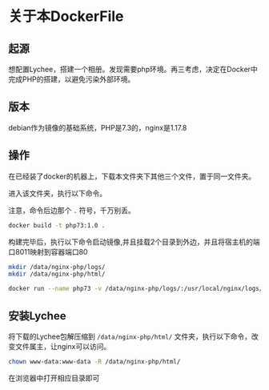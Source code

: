 # 关于本DockerFile

## 起源

想配置Lychee，搭建一个相册。发现需要php环境。再三考虑，决定在Docker中完成PHP的搭建，以避免污染外部环境。

## 版本

debian作为镜像的基础系统，PHP是7.3的，nginx是1.17.8

## 操作

在已经装了docker的机器上，下载本文件夹下其他三个文件，置于同一文件夹。

进入该文件夹，执行以下命令。

注意，命令后边那个 `.` 符号，千万别丢。

``` bash
docker build -t php73:1.0 .
```

构建完毕后，执行以下命令启动镜像,并且挂载2个目录到外边，并且将宿主机的端口8011映射到容器端口80

``` bash
mkdir /data/nginx-php/logs/
mkdir /data/nginx-php/html/

docker run --name php73 -v /data/nginx-php/logs/:/usr/local/nginx/logs/ -v /data/nginx-php/html/:/usr/local/nginx/html -p 8011:80 -dit php73:1.0
```

## 安装Lychee

将下载的Lychee包解压缩到 `/data/nginx-php/html/` 文件夹，执行以下命令，改变文件属主，让nginx可以访问。

``` bash
chown www-data:www-data -R /data/nginx-php/html/
```

在浏览器中打开相应目录即可